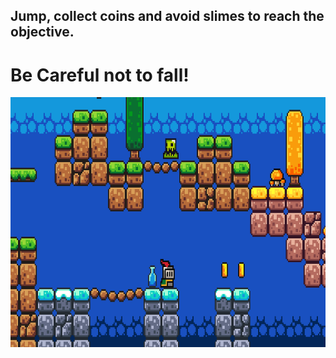 ## Jump, collect coins and avoid slimes to reach the objective.

# Be Careful not to fall!




<img src="assets/Banner.png" width="800" height="400"/>
